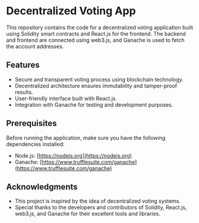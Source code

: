 # Decentralized Voting App

This repository contains the code for a decentralized voting application built using Solidity smart contracts and React.js for the frontend. The backend and frontend are connected using web3.js, and Ganache is used to fetch the account addresses.

## Features

- Secure and transparent voting process using blockchain technology.
- Decentralized architecture ensures immutability and tamper-proof results.
- User-friendly interface built with React.js.
- Integration with Ganache for testing and development purposes.

## Prerequisites

Before running the application, make sure you have the following dependencies installed:

- Node.js: [https://nodejs.org](https://nodejs.org)
- Ganache: [https://www.trufflesuite.com/ganache](https://www.trufflesuite.com/ganache)




## Acknowledgments

- This project is inspired by the idea of decentralized voting systems.
- Special thanks to the developers and contributors of Solidity, React.js, web3.js, and Ganache for their excellent tools and libraries.
